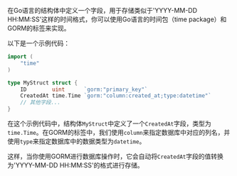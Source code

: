 在Go语言的结构体中定义一个字段，用于存储类似于'YYYY-MM-DD HH:MM:SS'这样的时间格式，你可以使用Go语言的时间包（time package）和GORM的标签来实现。

以下是一个示例代码：

```go
import (
    "time"
)

type MyStruct struct {
    ID        uint      `gorm:"primary_key"`
    CreatedAt time.Time `gorm:"column:created_at;type:datetime"`
    // 其他字段...
}
```

在这个示例代码中，结构体`MyStruct`中定义了一个`CreatedAt`字段，类型为`time.Time`。在GORM的标签中，我们使用`column`来指定数据库中对应的列名，并使用`type`来指定数据库中的数据类型为`datetime`。

这样，当你使用GORM进行数据库操作时，它会自动将`CreatedAt`字段的值转换为'YYYY-MM-DD HH:MM:SS'的格式进行存储。



